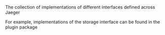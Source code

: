 The collection of implementations of different interfaces defined across Jaeger

For example, implementations of the storage interface can be found in the plugin package